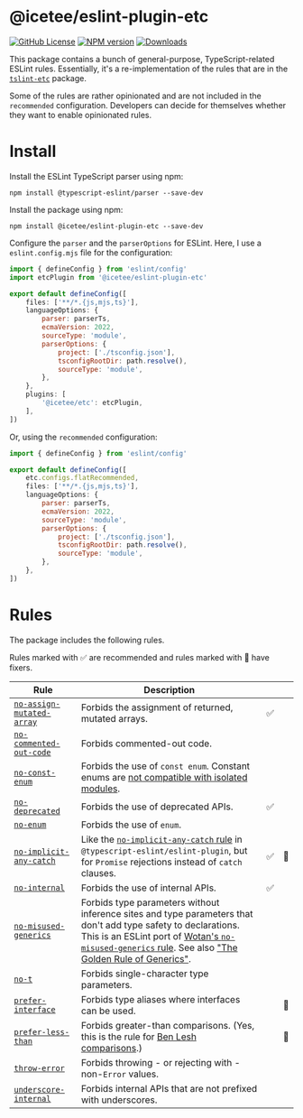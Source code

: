 # @icetee/eslint-plugin-etc

[![GitHub License](https://img.shields.io/badge/license-MIT-blue.svg)](https://github.com/icetee/eslint-plugin-etc/blob/master/LICENSE)
[![NPM version](https://img.shields.io/npm/v/@icetee/eslint-plugin-etc.svg)](https://www.npmjs.com/package/@icetee/eslint-plugin-etc)
[![Downloads](http://img.shields.io/npm/dm/@icetee/eslint-plugin-etc.svg)](https://npmjs.org/package/@icetee/eslint-plugin-etc)

This package contains a bunch of general-purpose, TypeScript-related ESLint rules. Essentially, it's a re-implementation of the rules that are in the [`tslint-etc`](https://github.com/icetee/tslint-etc) package.

Some of the rules are rather opinionated and are not included in the `recommended` configuration. Developers can decide for themselves whether they want to enable opinionated rules.

# Install

Install the ESLint TypeScript parser using npm:

```
npm install @typescript-eslint/parser --save-dev
```

Install the package using npm:

```
npm install @icetee/eslint-plugin-etc --save-dev
```

Configure the `parser` and the `parserOptions` for ESLint. Here, I use a `eslint.config.mjs` file for the configuration:

```js
import { defineConfig } from 'eslint/config'
import etcPlugin from '@icetee/eslint-plugin-etc'

export default defineConfig([
    files: ['**/*.{js,mjs,ts}'],
    languageOptions: {
        parser: parserTs,
        ecmaVersion: 2022,
        sourceType: 'module',
        parserOptions: {
            project: ['./tsconfig.json'],
            tsconfigRootDir: path.resolve(),
            sourceType: 'module',
        },
    },
    plugins: [
        '@icetee/etc': etcPlugin,
    ],
])
```

Or, using the `recommended` configuration:

```js
import { defineConfig } from 'eslint/config'

export default defineConfig([
    etc.configs.flatRecommended,
    files: ['**/*.{js,mjs,ts}'],
    languageOptions: {
        parser: parserTs,
        ecmaVersion: 2022,
        sourceType: 'module',
        parserOptions: {
            project: ['./tsconfig.json'],
            tsconfigRootDir: path.resolve(),
            sourceType: 'module',
        },
    },
])
```

# Rules

The package includes the following rules.

Rules marked with ✅ are recommended and rules marked with 🔧 have fixers.

| Rule | Description | | |
| --- | --- | --- | --- |
| [`no-assign-mutated-array`](https://github.com/icetee/eslint-plugin-etc/blob/main/docs/rules/no-assign-mutated-array.md) | Forbids the assignment of returned, mutated arrays. | ✅ | |
| [`no-commented-out-code`](https://github.com/icetee/eslint-plugin-etc/blob/main/docs/rules/no-commented-out-code.md) | Forbids commented-out code. | | |
| [`no-const-enum`](https://github.com/icetee/eslint-plugin-etc/blob/main/docs/rules/no-const-enum.md) | Forbids the use of `const enum`. Constant enums are [not compatible with isolated modules](https://ncjamieson.com/dont-export-const-enums/). | | |
| [`no-deprecated`](https://github.com/icetee/eslint-plugin-etc/blob/main/docs/rules/no-deprecated.md) | Forbids the use of deprecated APIs. | ✅ | |
| [`no-enum`](https://github.com/icetee/eslint-plugin-etc/blob/main/docs/rules/no-enum.md) | Forbids the use of `enum`. | | |
| [`no-implicit-any-catch`](https://github.com/icetee/eslint-plugin-etc/blob/main/docs/rules/no-implicit-any-catch.md) | Like the [`no-implicit-any-catch` rule](https://github.com/typescript-eslint/typescript-eslint/blob/e01204931e460f5e6731abc443c88d666ca0b07a/packages/eslint-plugin/docs/rules/no-implicit-any-catch.md) in `@typescript-eslint/eslint-plugin`, but for `Promise` rejections instead of `catch` clauses. | ✅ | 🔧 |
| [`no-internal`](https://github.com/icetee/eslint-plugin-etc/blob/main/docs/rules/no-internal.md) | Forbids the use of internal APIs. | ✅ | |
| [`no-misused-generics`](https://github.com/icetee/eslint-plugin-etc/blob/main/docs/rules/no-misused-generics.md) | Forbids type parameters without inference sites and type parameters that don't add type safety to declarations. This is an ESLint port of [Wotan's `no-misused-generics` rule](https://github.com/fimbullinter/wotan/blob/11368a193ba90a9e79b9f6ab530be1b434b122de/packages/mimir/docs/no-misused-generics.md). See also ["The Golden Rule of Generics"](https://effectivetypescript.com/2020/08/12/generics-golden-rule/). | | |
| [`no-t`](https://github.com/icetee/eslint-plugin-etc/blob/main/docs/rules/no-t.md) | Forbids single-character type parameters. | | |
| [`prefer-interface`](https://github.com/icetee/eslint-plugin-etc/blob/main/docs/rules/prefer-interface.md) | Forbids type aliases where interfaces can be used. | | 🔧 |
| [`prefer-less-than`](https://github.com/icetee/eslint-plugin-etc/blob/main/docs/rules/prefer-less-than.md) | Forbids greater-than comparisons. (Yes, this is the rule for [Ben Lesh comparisons](https://twitter.com/BenLesh/status/1397593619096166400).) | | 🔧 |
| [`throw-error`](https://github.com/icetee/eslint-plugin-etc/blob/main/docs/rules/throw-error.md) | Forbids throwing - or rejecting with - non-`Error` values. | | |
| [`underscore-internal`](https://github.com/icetee/eslint-plugin-etc/blob/main/docs/rules/underscore-internal.md) | Forbids internal APIs that are not prefixed with underscores. | | |
